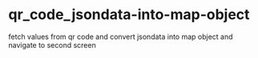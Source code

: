 # qr_code_jsondata-into-map-object
fetch values from qr code and convert jsondata into map object and navigate to second screen
